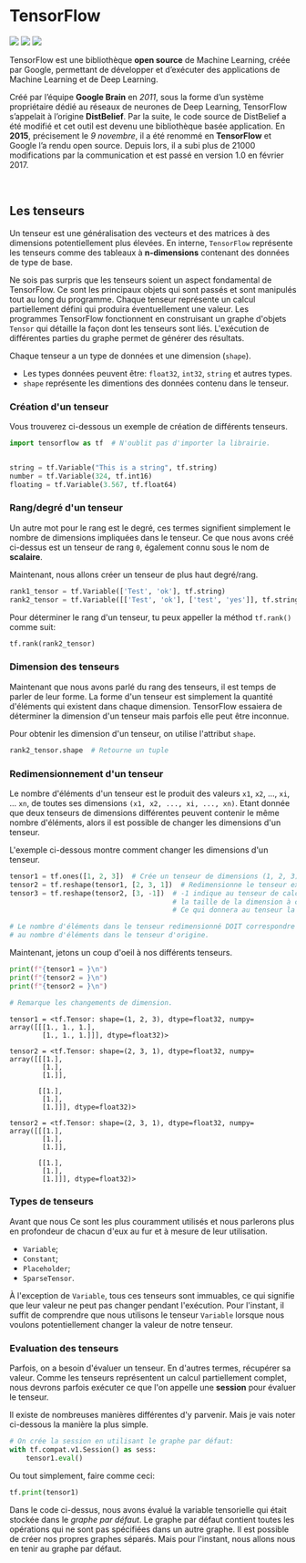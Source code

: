 # TensorFlow
![](https://img.shields.io/badge/version-2.9.1-orange)
![](https://img.shields.io/badge/lastest-2023--02--28-success)
![](https://img.shields.io/badge/contact-dr.mokira%40gmail.com-red)

TensorFlow est une bibliothèque **open source** de Machine Learning, créée par Google, permettant de développer et d’exécuter des applications de Machine Learning et de Deep Learning.<br/>

Créé par l’équipe **Google Brain** en *2011*, sous la forme d’un système propriétaire dédié au réseaux de neurones de Deep Learning, TensorFlow s’appelait à l’origine **DistBelief**. Par la suite, le code source de DistBelief a été modifié et cet outil est devenu une bibliothèque basée application. En **2015**, précisement le *9 novembre*, il a été renommé en **TensorFlow** et Google l’a rendu open source. Depuis lors, il a subi plus de 21000 modifications par la communication et est passé en version 1.0 en février 2017.

<br/>

## Les tenseurs
Un tenseur est une généralisation des vecteurs et des matrices à des dimensions potentiellement plus élevées. En interne, `TensorFlow` représente les tenseurs comme des tableaux à **n-dimensions** contenant des données de type de base. <br/>

Ne sois pas surpris que les tenseurs soient un aspect fondamental de TensorFlow. Ce sont les principaux objets qui sont passés et sont manipulés tout au long du programme. Chaque tenseur représente un calcul partiellement défini qui produira éventuellement une valeur. Les programmes TensorFlow fonctionnent en construisant un graphe d'objets `Tensor` qui détaille la façon dont les tenseurs sont liés.
L'exécution de différentes parties du graphe permet de générer des résultats.<br/>

Chaque tenseur a un type de données et une dimension (`shape`).
- Les types données peuvent être: `float32`, `int32`, `string` et autres types.
- `shape` représente les dimentions des données contenu dans le tenseur.

### Création d'un tenseur
Vous trouverez ci-dessous un exemple de création de différents tenseurs.

```python
import tensorflow as tf  # N'oublit pas d'importer la librairie.


string = tf.Variable("This is a string", tf.string)
number = tf.Variable(324, tf.int16)
floating = tf.Variable(3.567, tf.float64)

```

### Rang/degré d'un tenseur
Un autre mot pour le rang est le degré, ces termes signifient simplement le nombre de dimensions impliquées dans le tenseur. Ce que nous avons créé ci-dessus est un tenseur de rang `0`, également connu sous le nom de **scalaire**.<br/>

Maintenant, nous allons créer un tenseur de plus haut degré/rang.

```python
rank1_tensor = tf.Variable(['Test', 'ok'], tf.string)
rank2_tensor = tf.Variable([['Test', 'ok'], ['test', 'yes']], tf.string)

```

Pour déterminer le rang d'un tenseur, tu peux appeller la méthod `tf.rank()` comme suit:

```python
tf.rank(rank2_tensor)

```

### Dimension des tenseurs
Maintenant que nous avons parlé du rang des tenseurs, il est temps de parler de leur forme. La forme d'un tenseur est simplement la quantité d'éléments qui existent dans chaque dimension. TensorFlow essaiera de déterminer la dimension d'un tenseur mais parfois elle peut être inconnue.<br/>

Pour obtenir les dimension d'un tenseur, on utilise l'attribut `shape`.

```python
rank2_tensor.shape  # Retourne un tuple

```

### Redimensionnement d'un tenseur
Le nombre d'éléments d'un tenseur est le produit des valeurs `x1`, `x2`, ..., `xi`, ... `xn`, de toutes ses dimensions `(x1, x2, ..., xi, ..., xn)`. Etant donnée que deux tenseurs de dimensions différentes peuvent contenir le même nombre d'éléments, alors il est possible de changer les dimensions d'un tenseur. <br/>

L'exemple ci-dessous montre comment changer les dimensions d'un tenseur.

```python
tensor1 = tf.ones([1, 2, 3])  # Crée un tenseur de dimensions (1, 2, 3) remplit de 1.
tensor2 = tf.reshape(tensor1, [2, 3, 1])  # Redimensionne le tenseur existant en (2, 3, 1).
tensor3 = tf.reshape(tensor2, [3, -1])  # -1 indique au tenseur de calculer 
                                        # la taille de la dimension à cet endroit. 
                                        # Ce qui donnera au tenseur la forme [3, 3].

# Le nombre d'éléments dans le tenseur redimensionné DOIT correspondre 
# au nombre d'éléments dans le tenseur d'origine.

```

Maintenant, jetons un coup d'oeil à nos différents tenseurs.

```python
print(f"{tensor1 = }\n")
print(f"{tensor2 = }\n")
print(f"{tensor2 = }\n")

# Remarque les changements de dimension.

```

```
tensor1 = <tf.Tensor: shape=(1, 2, 3), dtype=float32, numpy=
array([[[1., 1., 1.],
        [1., 1., 1.]]], dtype=float32)>

tensor2 = <tf.Tensor: shape=(2, 3, 1), dtype=float32, numpy=
array([[[1.],
        [1.],
        [1.]],

       [[1.],
        [1.],
        [1.]]], dtype=float32)>

tensor2 = <tf.Tensor: shape=(2, 3, 1), dtype=float32, numpy=
array([[[1.],
        [1.],
        [1.]],

       [[1.],
        [1.],
        [1.]]], dtype=float32)>

```

### Types de tenseurs
Avant que nous Ce sont les plus couramment utilisés et nous parlerons plus en profondeur de chacun d'eux au fur et à mesure de leur utilisation.

- `Variable`;
- `Constant`;
- `Placeholder`;
- `SparseTensor`.

À l'exception de `Variable`, tous ces tenseurs sont immuables, ce qui signifie que leur valeur ne peut pas changer pendant l'exécution. Pour l'instant, il suffit de comprendre que nous utilisons le tenseur `Variable` lorsque nous voulons potentiellement changer la valeur de notre tenseur.


### Evaluation des tenseurs
Parfois, on a besoin d'évaluer un tenseur. En d'autres termes, récupérer sa valeur. Comme les tenseurs représentent un calcul partiellement complet, nous devrons parfois exécuter ce que l'on appelle une **session** pour évaluer le tenseur. <br/>

Il existe de nombreuses manières différentes d'y parvenir. Mais je vais noter ci-dessous la manière la plus simple.

```python
# On crée la session en utilisant le graphe par défaut:
with tf.compat.v1.Session() as sess: 
    tensor1.eval()

```

Ou tout simplement, faire comme ceci:

```python
tf.print(tensor1)

```

Dans le code ci-dessus, nous avons évalué la variable tensorielle qui était stockée dans le *graphe par défaut*. Le graphe par défaut contient toutes les opérations qui ne sont pas spécifiées dans un autre graphe. Il est possible de créer nos propres graphes séparés. Mais pour l'instant, nous allons nous en tenir au graphe par défaut.

